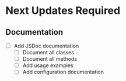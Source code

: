# Next Updates Required

## Documentation
- [ ] Add JSDoc documentation
  - [ ] Document all classes
  - [ ] Document all methods
  - [ ] Add usage examples
  - [ ] Add configuration documentation